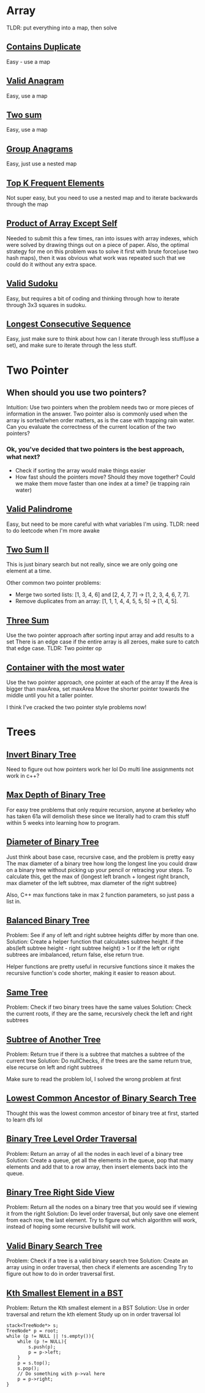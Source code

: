 # Array

TLDR: put everything into a map, then solve

## [Contains Duplicate](https://leetcode.com/problems/contains-duplicate/)

Easy - use a map

## [Valid Anagram](https://leetcode.com/problems/valid-anagram/)

Easy, use a map

## [Two sum](https://leetcode.com/problems/two-sum/)

Easy, use a map

## [Group Anagrams](https://leetcode.com/problems/group-anagrams/)

Easy, just use a nested map

## [Top K Frequent Elements](https://leetcode.com/problems/top-k-frequent-elements/)

Not super easy, but you need to use a nested map and to iterate backwards through the map

## [Product of Array Except Self](https://leetcode.com/problems/product-of-array-except-self/)

Needed to submit this a few times, ran into issues with array indexes, which were solved by drawing things out on a piece of paper.
Also, the optimal strategy for me on this problem was to solve it first with brute force(use two hash maps), then it was obvious what work was repeated such that we could do it without any extra space.

## [Valid Sudoku](https://leetcode.com/problems/valid-sudoku/)

Easy, but requires a bit of coding and thinking through how to iterate through 3x3 squares in sudoku.

## [Longest Consecutive Sequence](https://leetcode.com/problems/longest-consecutive-sequence/)

Easy, just make sure to think about how can I iterate through less stuff(use a set), and make sure to iterate through the less stuff.

# Two Pointer

## When should you use two pointers?
Intuition: Use two pointers when the problem needs two or more pieces of information in the answer. 
Two pointer also is commonly used when the array is sorted/when order matters, as is the case with trapping rain water.
Can you evaluate the correctness of the current location of the two pointers?

### Ok, you've decided that two pointers is the best approach, what next?
- Check if sorting the array would make things easier
- How fast should the pointers move? Should they move together? Could we make them move faster than one index at a time? (ie trapping rain water)

## [Valid Palindrome](https://leetcode.com/problems/valid-palindrome/)

Easy, but need to be more careful with what variables I'm using. TLDR: need to do leetcode when I'm more awake

## [Two Sum II](https://leetcode.com/problems/two-sum-ii-input-array-is-sorted/)

This is just binary search but not really, since we are only going one element at a time.

Other common two pointer problems:
- Merge two sorted lists: [1, 3, 4, 6] and [2, 4, 7, 7] -> [1, 2, 3, 4, 6, 7, 7].
- Remove duplicates from an array: [1, 1, 1, 4, 4, 5, 5, 5] -> [1, 4, 5].

## [Three Sum](https://leetcode.com/problems/3sum/submissions/884601048/)
Use the two pointer approach after sorting input array and add results to a set
There is an edge case if the entire array is all zeroes, make sure to catch that edge case.
TLDR: Two pointer op

## [Container with the most water](https://leetcode.com/problems/container-with-most-water/submissions/884724541/)
Use the two pointer approach, one pointer at each of the array
If the Area is bigger than maxArea, set maxArea
Move the shorter pointer towards the middle until you hit a taller pointer.

I think I've cracked the two pointer style problems now!

# Trees

## [Invert Binary Tree](https://leetcode.com/problems/invert-binary-tree/)
Need to figure out how pointers work her lol
Do multi line assignments not work in c++?

## [Max Depth of Binary Tree](https://leetcode.com/problems/maximum-depth-of-binary-tree/)
For easy tree problems that only require recursion, anyone at berkeley who has taken 61a will demolish these since we literally had to cram this stuff within 5 weeks into learning how to program.

## [Diameter of Binary Tree](https://leetcode.com/problems/diameter-of-binary-tree/)
Just think about base case, recursive case, and the problem is pretty easy
The max diameter of a binary tree how long the longest line you could draw on a binary tree without picking up your pencil or retracing your steps.
To calculate this, get the max of {longest left branch + longest right branch, max diameter of the left subtree, max diameter of the right subtree} 

Also, C++ max functions take in max 2 function parameters, so just pass a list in.

## [Balanced Binary Tree](https://leetcode.com/problems/balanced-binary-tree/)
Problem: See if any of left and right subtree heights differ by more than one.
Solution: Create a helper function that calculates subtree height.
if the abs(left subtree height - right subtree height) > 1 or if the left or right subtrees are imbalanced, return false, else return true.

Helper functions are pretty useful in recursive functions since it makes the recursive function's code shorter, making it easier to reason about.

## [Same Tree](https://leetcode.com/problems/same-tree/)
Problem: Check if two binary trees have the same values
Solution:
Check the current roots, if they are the same, recursively check the left and right subtrees

## [Subtree of Another Tree](https://leetcode.com/problems/subtree-of-another-tree/)
Problem: Return true if there is a subtree that matches a subtree of the current tree
Solution: Do nullChecks, if the trees are the same return true, else recurse on left and right subtrees

Make sure to read the problem lol, I solved the wrong problem at first

## [Lowest Common Ancestor of Binary Search Tree](https://leetcode.com/problems/lowest-common-ancestor-of-a-binary-search-tree/)
Thought this was the lowest common ancestor of binary tree at first, started to learn dfs lol

## [Binary Tree Level Order Traversal](https://leetcode.com/problems/binary-tree-level-order-traversal)
Problem: Return an array of all the nodes in each level of a binary tree
Solution: Create a queue, get all the elements in the queue, pop that many elements and add that to a row array, then insert elements back into the queue.

## [Binary Tree Right Side View](https://leetcode.com/problems/binary-tree-right-side-view/)
Problem: Return all the nodes on a binary tree that you would see if viewing it from the right
Solution: Do level order traversal, but only save one element from each row, the last element.
Try to figure out which algorithm will work, instead of hoping some recursive bullshit will work.

## [Valid Binary Search Tree](https://leetcode.com/problems/validate-binary-search-tree/)
Problem: Check if a tree is a valid binary search tree
Solution: Create an array using in order traversal, then check if elements are ascending
Try to figure out how to do in order traversal first.

## [Kth Smallest Element in a BST](https://leetcode.com/problems/kth-smallest-element-in-a-bst/)
Problem: Return the Kth smallest element in a BST
Solution: Use in order traversal and return the kth element
Study up on in order traversal lol
```
stack<TreeNode*> s;
TreeNode* p = root;
while (p != NULL || !s.empty()){
    while (p != NULL){
        s.push(p);
        p = p->left;
    }
    p = s.top();
    s.pop();
    // Do something with p->val here
    p = p->right;
}
```